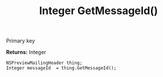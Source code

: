 ﻿---
uid: crmscript_ref_NSPreviewMailingHeader_GetMessageId
title: Integer GetMessageId()
intellisense: NSPreviewMailingHeader.GetMessageId
keywords: NSPreviewMailingHeader, GetMessageId
so.topic: reference
---

Primary key

**Returns:** Integer


```crmscript
NSPreviewMailingHeader thing;
Integer messageId  = thing.GetMessageId();
```


